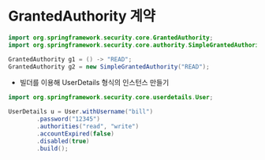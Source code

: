 GrantedAuthority 계약
===

```java
import org.springframework.security.core.GrantedAuthority;
import org.springframework.security.core.authority.SimpleGrantedAuthority;

GrantedAuthority g1 = () -> "READ";
GrantedAuthority g2 = new SimpleGrantedAuthority("READ");
```

* 빌더를 이용해 UserDetails 형식의 인스턴스 만들기

```java
import org.springframework.security.core.userdetails.User;

UserDetails u = User.withUsername("bill")
        .password("12345")
        .authorities("read", "write")
        .accountExpired(false)
        .disabled(true)
        .build();
```

